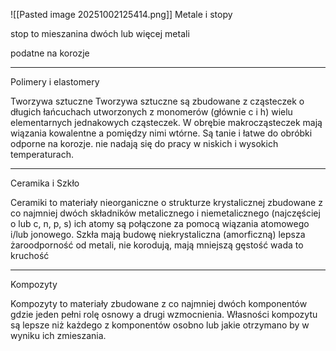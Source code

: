 ![[Pasted image 20251002125414.png]]
Metale i stopy

stop to mieszanina dwóch lub więcej metali

podatne na korozje

---

Polimery i elastomery


Tworzywa sztuczne
Tworzywa sztuczne są zbudowane z cząsteczek o długich łańcuchach utworzonych z monomerów (głównie c i h) wielu elementarnych jednakowych cząsteczek. W obrębie makrocząsteczek mają wiązania kowalentne a pomiędzy nimi wtórne.
Są tanie i łatwe do obróbki odporne na korozje. nie nadają się do pracy w niskich i wysokich temperaturach.

---

Ceramika i Szkło

Ceramiki to materiały nieorganiczne o strukturze krystalicznej zbudowane z co najmniej dwóch składników metalicznego i niemetalicznego (najczęściej o lub c, n, p, s) ich atomy są połączone za pomocą wiązania atomowego i/lub jonowego.
Szkła mają budowę niekrystaliczna (amorficzną)
lepsza żaroodporność od metali, nie korodują, mają mniejszą gęstość
wada to kruchość

---

Kompozyty

Kompozyty to materiały zbudowane z co najmniej dwóch komponentów gdzie jeden pełni rolę osnowy  a drugi wzmocnienia. Własności kompozytu są lepsze niż każdego z komponentów osobno lub jakie otrzymano by w wyniku ich zmieszania.



